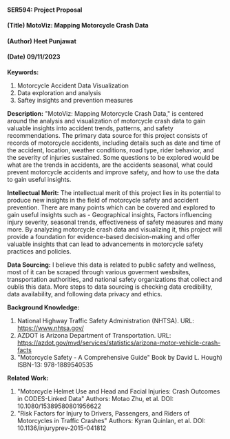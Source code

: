 #### SER594: Project Proposal
#### (Title) MotoViz: Mapping Motorcycle Crash Data 
#### (Author) Heet Punjawat 
#### (Date) 09/11/2023 

**Keywords:** 
1. Motorcycle Accident Data Visualization 
2. Data exploration and analysis 
3. Saftey insights and prevention measures

**Description:**
"MotoViz: Mapping Motorcycle Crash Data," is centered around the analysis and visualization of motorcycle crash data to gain valuable insights into accident trends, patterns, and safety recommendations.
The primary data source for this project consists of records of motorcycle accidents, including details such as date and time of the accident, location, weather conditions, road type, rider behavior, and the severity of injuries sustained. 
Some questions to be explored would be what are the trends in accidents, are the accidents seasonal, what could prevent motorcycle accidents and improve safety, and how to use the data to gain useful insights.

**Intellectual Merit:** 
The intellectual merit of this project lies in its potential to produce new insights in the field of motorcycle safety and accident prevention. There are many points which can be covered and explored to gain useful insights such as - Geographical insights, Factors influencing injury severity, seasonal trends, effectiveness of safety measures and many more. 
By analyzing motorcycle crash data and visualizing it, this project will provide a foundation for evidence-based decision-making and offer valuable insights that can lead to advancements in motorcycle safety practices and policies. 

**Data Sourcing:** 
I believe this data is related to public safety and wellness, most of it can be scraped through various goverment wesbsites, transportation authorities, and national safety organizations that collect and oublis this data. More steps to data sourcing is checking data credibility, data availability, and following data privacy and ethics. 

**Background Knowledge:** 
1. National Highway Traffic Safety Administration (NHTSA). 
    URL: https://www.nhtsa.gov/
2. AZDOT is Arizona Department of Transportation. 
    URL: https://azdot.gov/mvd/services/statistics/arizona-motor-vehicle-crash-facts
3. "Motorcycle Safety - A Comprehensive Guide" 
    Book by David L. Hough)
    ISBN-13: 978-1889540535

**Related Work:** 
1. "Motorcycle Helmet Use and Head and Facial Injuries: Crash Outcomes in CODES-Linked Data"
    Authors: Motao Zhu, et al.
    DOI: 10.1080/15389580801956622
2. "Risk Factors for Injury to Drivers, Passengers, and Riders of Motorcycles in Traffic Crashes"
    Authors: Kyran Quinlan, et al.
    DOI: 10.1136/injuryprev-2015-041812
